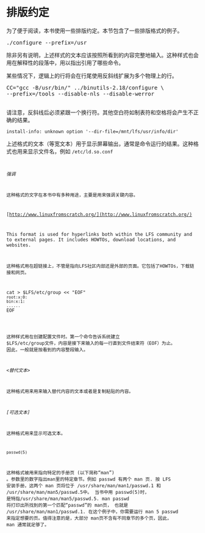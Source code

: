 
# 排版约定

为了便于阅读，本书使用一些排版约定。本节包含了一些排版格式的例子。

<pre class="userinput">
<kbd class="command">./configure --prefix=/usr</kbd>
</pre>
除非另有说明，上述样式的文本应该按照所看到的内容完整地输入。这种样式也会用在解释性的段落中，用以指出引用了哪些命令。


某些情况下，逻辑上的行将会在行尾使用反斜线扩展为多个物理上的行。


<pre class="userinput">
<kbd class="command">CC="gcc -B/usr/bin/" ../binutils-2.18/configure \
--prefix=/tools --disable-nls --disable-werror
</kbd>
</pre>

请注意，反斜线后必须紧跟一个换行符。其他空白符如制表符和空格将会产生不正确的结果。

<pre class="screen"><code class="computeroutput">install-info: unknown option '--dir-file=/mnt/lfs/usr/info/dir'</code></pre>

上述格式的文本（等宽文本）用于显示屏幕输出，通常是命令运行的结果。这种格式也用来显示文件名，例如 <code class="screen">/etc/ld.so.conf</pre>

*强调*

这种格式的文字在本书中有多种用途，主要是用来强调关键内容。

[http://www.linuxfromscratch.org/](http://www.linuxfromscratch.org/)

This format is used for hyperlinks both within the LFS community and to external pages. It includes HOWTOs, download locations, and websites.

这种格式用在超链接上，不管是指向LFS社区内部还是外部的页面。它包括了HOWTOs，下载链接和网页。

<pre class="userinput"><kbd class="command">cat &gt; $LFS/etc/group &lt;&lt; "EOF"
<code class="literal">root:x:0:
bin:x:1:
......</code>
EOF</kbd></pre>

这种样式用在创建配置文件时。第一个命令告诉系统建立 $LFS/etc/group文件，内容是接下来输入的每一行直到文件结束符（EOF）为止。 因此，一般就是按看到的内容整段输入。

*<替代文本>*

这种格式用来用来输入替代内容的文本或者是复制粘贴的内容。

*[可选文本]*

这种格式用来显示可选文本。

<code class="filename">passwd(5)</code>

这种格式被用来指向特定的手册页 (以下简称“man”) 。参数里的数字指出man里的特定章节。例如 passwd 有两个 man 页. 按 LFS 安装手册，这两个 man 页将位于 /usr/share/man/man1/passwd.1 和 /usr/share/man/man5/passwd.5中。 当书中用 passwd(5)时， 是特指/usr/share/man/man5/passwd.5. man passwd 将打印出所找到的第一个匹配“passwd”的 man页， 也就是 /usr/share/man/man1/passwd.1. 在这个例子中，你需要运行 man 5 passwd 来指定想要的页。值得注意的是，大部分 man页不含有不同章节的多个页，因此， man <program name>通常就足够了。